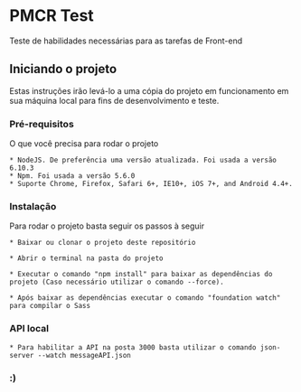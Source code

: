 # PMCR Test

Teste de habilidades necessárias para as tarefas de Front-end

## Iniciando o projeto

Estas instruções irão levá-lo a uma cópia do projeto em funcionamento em sua máquina local para fins de desenvolvimento e teste.

### Pré-requisitos

O que você precisa para rodar o projeto

```
* NodeJS. De preferência uma versão atualizada. Foi usada a versão 6.10.3
* Npm. Foi usada a versão 5.6.0
* Suporte Chrome, Firefox, Safari 6+, IE10+, iOS 7+, and Android 4.4+.

```

### Instalação

Para rodar o projeto basta seguir os passos à seguir

```
* Baixar ou clonar o projeto deste repositório

* Abrir o terminal na pasta do projeto

* Executar o comando "npm install" para baixar as dependências do projeto (Caso necessário utilizar o comando --force). 

* Após baixar as dependências executar o comando "foundation watch" para compilar o Sass

```

### API local

```
* Para habilitar a API na posta 3000 basta utilizar o comando json-server --watch messageAPI.json

```

### :)